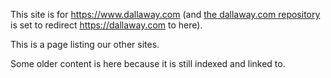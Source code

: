 This site is for https://www.dallaway.com (and [the dallaway.com repository](https://github.com/d6y/dallaway.com/) is set to redirect https://dallaway.com to here).

This is a page listing our other sites.

Some older content is here because it is still indexed and linked to.
